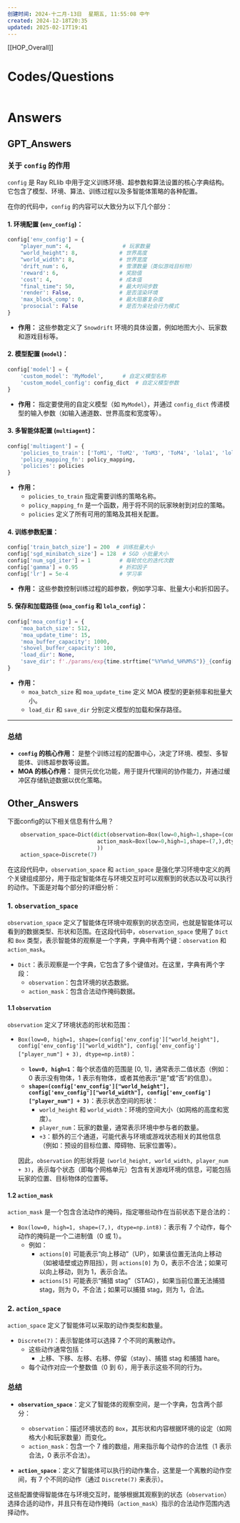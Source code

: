 ```yaml
---
创建时间: 2024-十二月-13日  星期五, 11:55:08 中午
created: 2024-12-18T20:35
updated: 2025-02-17T19:41
---
```

[[HOP_Overall]]



# Codes/Questions

```python

```


# Answers

## GPT_Answers
### **关于 `config` 的作用**
`config` 是 Ray RLlib 中用于定义训练环境、超参数和算法设置的核心字典结构。它包含了模型、环境、算法、训练过程以及多智能体策略的各种配置。

在你的代码中，`config` 的内容可以大致分为以下几个部分：

#### 1. **环境配置 (`env_config`)：**
   ```python
   config['env_config'] = {
       "player_num": 4,                # 玩家数量
       "world_height": 8,             # 世界高度
       "world_width": 8,              # 世界宽度
       'drift_num': 6,                # 雪漂数量（类似游戏目标物）
       'reward': 6,                   # 奖励值
       'cost': 4,                     # 成本值
       "final_time": 50,              # 最大时间步数
       'render': False,               # 是否渲染环境
       'max_block_comp': 0,           # 最大阻塞复杂度
       'prosocial': False             # 是否为亲社会行为模式
   }
   ```
   - **作用：** 这些参数定义了 `Snowdrift` 环境的具体设置，例如地图大小、玩家数和游戏目标等。

#### 2. **模型配置 (`model`)：**
   ```python
   config['model'] = {
       'custom_model': 'MyModel',      # 自定义模型名称
       'custom_model_config': config_dict  # 自定义模型参数
   }
   ```
   - **作用：** 指定要使用的自定义模型（如 `MyModel`），并通过 `config_dict` 传递模型的输入参数（如输入通道数、世界高度和宽度等）。

#### 3. **多智能体配置 (`multiagent`)：**
   ```python
   config['multiagent'] = {
       'policies_to_train': ['ToM1', 'ToM2', 'ToM3', 'ToM4', 'lola1', 'lola2', 'lola3', 'lola4'],
       'policy_mapping_fn': policy_mapping,
       'policies': policies
   }
   ```
   - **作用：**
     - `policies_to_train` 指定需要训练的策略名称。
     - `policy_mapping_fn` 是一个函数，用于将不同的玩家映射到对应的策略。
     - `policies` 定义了所有可用的策略及其相关配置。

#### 4. **训练参数配置：**
   ```python
   config['train_batch_size'] = 200  # 训练批量大小
   config['sgd_minibatch_size'] = 128  # SGD 小批量大小
   config['num_sgd_iter'] = 1         # 每轮优化的迭代次数
   config['gamma'] = 0.95             # 折扣因子
   config['lr'] = 5e-4                # 学习率
   ```
   - **作用：** 这些参数控制训练过程的超参数，例如学习率、批量大小和折扣因子。

#### 5. **保存和加载路径 (`moa_config` 和 `lola_config`)：**
   ```python
   config['moa_config'] = {
       'moa_batch_size': 512,
       'moa_update_time': 15,
       'moa_buffer_capacity': 1000,
       'shovel_buffer_capacity': 100,
       'load_dir': None,
       'save_dir': f'./params/exp{time.strftime("%Y%m%d_%H%M%S")}_{config["env_config"]["player_num"]}p'
   }
   ```
   - **作用：**
     - `moa_batch_size` 和 `moa_update_time` 定义 MOA 模型的更新频率和批量大小。
     - `load_dir` 和 `save_dir` 分别定义模型的加载和保存路径。


---

### **总结**
- **`config` 的核心作用：** 是整个训练过程的配置中心，决定了环境、模型、多智能体、训练超参数等设置。
- **MOA 的核心作用：** 提供元优化功能，用于提升代理间的协作能力，并通过缓冲区存储轨迹数据以优化策略。

## Other_Answers
下面config的以下相关信息有什么用？
```python
    observation_space=Dict(dict(observation=Box(low=0,high=1,shape=(config['env_config']["world_height"],config['env_config']["world_width"],config['env_config']["player_num"]+3),dtype=np.int8),
                            action_mask=Box(low=0,high=1,shape=(7,),dtype=np.int8), #{UP,DOWN,LEFT,RIGHT,STAY,STAG,HARE}
                            ))
    action_space=Discrete(7)
```

在这段代码中，`observation_space` 和 `action_space` 是强化学习环境中定义的两个关键组成部分，用于指定智能体在与环境交互时可以观察到的状态以及可以执行的动作。下面是对每个部分的详细分析：

### 1. **`observation_space`**
`observation_space` 定义了智能体在环境中观察到的状态空间，也就是智能体可以看到的数据类型、形状和范围。在这段代码中，`observation_space` 使用了 `Dict` 和 `Box` 类型，表示智能体的观察是一个字典，字典中有两个键：`observation` 和 `action_mask`。

- `Dict`：表示观察是一个字典，它包含了多个键值对。在这里，字典有两个字段：
  - `observation`：包含环境的状态数据。
  - `action_mask`：包含合法动作掩码数据。

#### 1.1 **`observation`**
`observation` 定义了环境状态的形状和范围：
- `Box(low=0, high=1, shape=(config['env_config']["world_height"], config['env_config']["world_width"], config['env_config']["player_num"] + 3), dtype=np.int8)`：
  - **`low=0, high=1`**：每个状态值的范围是 [0, 1]，通常表示二值状态（例如：0 表示没有物体，1 表示有物体，或者其他表示“是”或“否”的信息）。
  - **`shape=(config['env_config']["world_height"], config['env_config']["world_width"], config['env_config']["player_num"] + 3)`**：表示状态空间的形状：
    - `world_height` 和 `world_width`：环境的空间大小（如网格的高度和宽度）。
    - `player_num`：玩家的数量，通常表示环境中参与者的数量。
    - `+3`：额外的三个通道，可能代表与环境或游戏状态相关的其他信息（例如：预设的目标位置、障碍物、玩家位置等）。
  
  因此，`observation` 的形状将是 `(world_height, world_width, player_num + 3)`，表示每个状态（即每个网格单元）包含有关游戏环境的信息，可能包括玩家的位置、目标物体的位置等。

#### 1.2 **`action_mask`**
`action_mask` 是一个包含合法动作的掩码，指定哪些动作在当前状态下是合法的：
- `Box(low=0, high=1, shape=(7,), dtype=np.int8)`：表示有 7 个动作，每个动作的掩码是一个二进制值（0 或 1）。
  - 例如：
    - `actions[0]` 可能表示“向上移动”（UP），如果该位置无法向上移动（如被墙壁或边界阻挡），则 `actions[0]` 为 0，表示不合法；如果可以向上移动，则为 1，表示合法。
    - `actions[5]` 可能表示“捕猎 stag”（STAG），如果当前位置无法捕猎 stag，则为 0，不合法；如果可以捕猎 stag，则为 1，合法。

### 2. **`action_space`**
`action_space` 定义了智能体可以采取的动作类型和数量。
- `Discrete(7)`：表示智能体可以选择 7 个不同的离散动作。
  - 这些动作通常包括：
    - 上移、下移、左移、右移、停留（stay）、捕猎 stag 和捕猎 hare。
  - 每个动作对应一个整数值（0 到 6），用于表示这些不同的行为。

### 总结
- **`observation_space`**：定义了智能体的观察空间，是一个字典，包含两个部分：
  - `observation`：描述环境状态的 `Box`，其形状和内容根据环境的设定（如网格大小和玩家数量）而变化。
  - `action_mask`：包含一个 7 维的数组，用来指示每个动作的合法性（1 表示合法，0 表示不合法）。
  
- **`action_space`**：定义了智能体可以执行的动作集合，这里是一个离散的动作空间，有 7 个不同的动作（通过 `Discrete(7)` 来表示）。

这些配置使得智能体在与环境交互时，能够根据其观察到的状态（`observation`）选择合适的动作，并且只有在动作掩码（`action_mask`）指示的合法动作范围内选择动作。